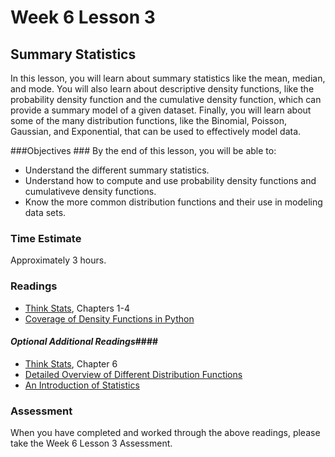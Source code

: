 # Week 6 Lesson 3 #
## Summary Statistics ##

In this lesson, you will learn about summary statistics like the mean, median, and mode. You will also learn about descriptive density functions, like the probability density function and the cumulative density function, which can provide a summary model of a given dataset. Finally, you will learn about some of the many distribution functions, like the Binomial, Poisson, Gaussian, and Exponential, that can be used to effectively model data.

###Objectives ###
By the end of this lesson, you will be able to:

- Understand the different summary statistics.
- Understand how to compute and use probability density functions and cumulativeve density functions.
- Know the more common distribution functions and their use in modeling data sets.

### Time Estimate ###

Approximately 3 hours.

### Readings ####

- [Think Stats](http://www.greenteapress.com/thinkstats/), Chapters 1-4
- [Coverage of Density Functions in Python](https://oneau.wordpress.com/2011/02/28/simple-statistics-with-scipy/)

#### *Optional Additional Readings*####

- [Think Stats](http://www.greenteapress.com/thinkstats/), Chapter 6
- [Detailed Overview of Different Distribution Functions](http://www.johndcook.com/blog/distribution_chart/)
- [An Introduction of Statistics](http://work.thaslwanter.at/Stats/html/index.html)

### Assessment ###

When you have completed and worked through the above readings, please take the Week 6 Lesson 3 Assessment.
